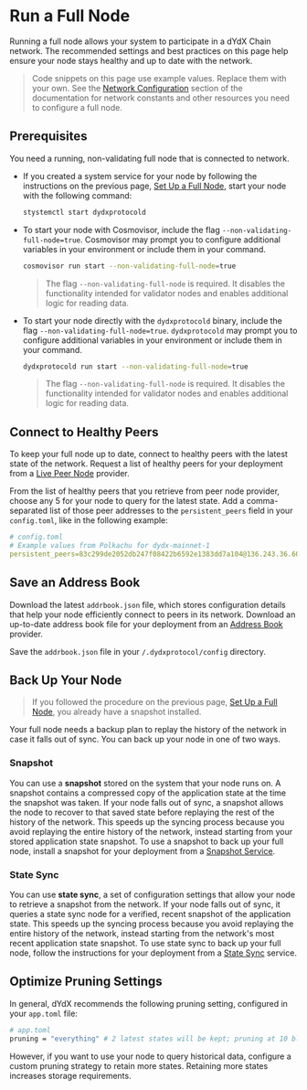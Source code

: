 # Run a Full Node
Running a full node allows your system to participate in a dYdX Chain network. The recommended settings and best practices on this page help ensure your node stays healthy and up to date with the network.

> Code snippets on this page use example values. Replace them with your own. See the [Network Configuration](../infrastructure_providers-network/network_constants.mdx) section of the documentation for network constants and other resources you need to configure a full node.

## Prerequisites
You need a running, non-validating full node that is connected to network. 

- If you created a system service for your node by following the instructions on the previous page, [Set Up a Full Node](../infrastructure_providers-validators/how_to_set_up_full_node.md), start your node with the following command:
  ```bash
  stystemctl start dydxprotocold
  ```
- To start your node with Cosmovisor, include the flag `--non-validating-full-node=true`. Cosmovisor may prompt you to configure additional variables in your environment or include them in your command.
  ```bash
  cosmovisor run start --non-validating-full-node=true 
  ```
  > The flag `--non-validating-full-node` is required. It disables the functionality intended for validator nodes and enables additional logic for reading data.
- To start your node directly with the `dydxprotocold` binary, include the flag `--non-validating-full-node=true`. `dydxprotocold` may prompt you to configure additional variables in your environment or include them in your command.
  
  ```bash
  dydxprotocold run start --non-validating-full-node=true 
  ```
  > The flag `--non-validating-full-node` is required. It disables the functionality intended for validator nodes and enables additional logic for reading data.

## Connect to Healthy Peers
To keep your full node up to date, connect to healthy peers with the latest state of the network. Request a list of healthy peers for your deployment from a [Live Peer Node](../infrastructure_providers-network/resources.mdx#live-peer-node-providers) provider.

From the list of healthy peers that you retrieve from peer node provider, choose any 5 for your node to query for the latest state. Add a comma-separated list of those peer addresses to the `persistent_peers` field in your `config.toml`, like in the following example:

```yaml
# config.toml
# Example values from Polkachu for dydx-mainnet-1
persistent_peers=83c299de2052db247f08422b6592e1383dd7a104@136.243.36.60:23856,1c64b35055d34ff3dd199bb4a5a3ae46b9c10c89@3.114.126.71:26656,3651c82a89f8f4d6fc30fb27b91159f0de092031@202.8.9.134:26656,580ec248de1f41d4e50abe132b7838348db55b80@176.9.144.40:23856,febe75fb6e70a60ce6344b82ff14903bcb53a209@38.122.229.90:26656
```

## Save an Address Book
Download the latest `addrbook.json` file, which stores configuration details that help your node efficiently connect to peers in its network. Download an up-to-date address book file for your deployment from an [Address Book](../infrastructure_providers-network/resources.mdx#address-book-providers) provider.

Save the `addrbook.json` file in your `/.dydxprotocol/config` directory.

## Back Up Your Node
> If you followed the procedure on the previous page, [Set Up a Full Node](../infrastructure_providers-validators/how_to_set_up_full_node.md), you already have a snapshot installed.

Your full node needs a backup plan to replay the history of the network in case it falls out of sync. You can back up your node in one of two ways.

### Snapshot
You can use a **snapshot** stored on the system that your node runs on. A snapshot contains a compressed copy of the application state at the time the snapshot was taken. If your node falls out of sync, a snapshot allows the node to recover to that saved state before replaying the rest of the history of the network. This speeds up the syncing process because you avoid replaying the entire history of the network, instead starting from your stored application state snapshot. To use a snapshot to back up your full node, install a snapshot for your deployment from a [Snapshot Service](../infrastructure_providers-network/resources.mdx#snapshot-service).

### State Sync
You can use **state sync**, a set of configuration settings that allow your node to retrieve a snapshot from the network. If your node falls out of sync, it queries a state sync node for a verified, recent snapshot of the application state. This speeds up the syncing process because you avoid replaying the entire history of the network, instead starting from the network's most recent application state snapshot. To use state sync to back up your full node, follow the instructions for your deployment from a [State Sync](../infrastructure_providers-network/resources.mdx#state-sync-service) service.

## Optimize Pruning Settings
In general, dYdX recommends the following pruning setting, configured in your `app.toml` file:

```bash
# app.toml
pruning = "everything" # 2 latest states will be kept; pruning at 10 block intervals
```

However, if you want to use your node to query historical data, configure a custom pruning strategy to retain more states. Retaining more states increases storage requirements.